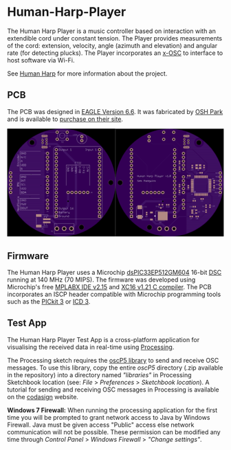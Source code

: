 Human-Harp-Player
=================

The Human Harp Player is a music controller based on interaction with an extendible cord under constant tension.  The Player provides measurements of the cord: extension, velocity, angle (azimuth and elevation) and angular rate (for detecting plucks).  The Player incorporates an [x-OSC](http://www.x-io.co.uk/x-osc/) to interface to host software via Wi-Fi.

See [Human Harp](http://humanharp.org/) for more information about the project.

PCB
---

The PCB was designed in [EAGLE Version 6.6](http://www.cadsoftusa.com/).  It was fabricated by [OSH Park](https://oshpark.com/) and is available to [purchase on their site](https://oshpark.com/shared_projects/F7BSWUvG).

<img src="https://raw.githubusercontent.com/xioTechnologies/Human-Harp-Player/master/PCB/OSH%20Park%20Preview.png"/>

Firmware
--------

The Human Harp Player uses a Microchip [dsPIC33EP512GM604](http://www.microchip.com/wwwproducts/Devices.aspx?product=dsPIC33EP512GM604) 16-bit [DSC](http://en.wikipedia.org/wiki/Digital_signal_controller) running at 140 MHz (70 MIPS).  The firmware was developed using Microchip's free [MPLABX IDE v2.15](http://www.microchip.com/pagehandler/en-us/family/mplabx/) and [XC16 v1.21 C compiler](http://www.microchip.com/pagehandler/en_us/devtools/mplabxc/).  The PCB incorporates an ISCP header compatible with Microchip programming tools such as the [PICkit 3](http://www.microchip.com/Developmenttools/ProductDetails.aspx?PartNO=PG164130) or [ICD 3](http://www.microchip.com/Developmenttools/ProductDetails.aspx?PartNO=DV164035).

Test App
--------

The Human Harp Player Test App is a cross-platform application for visualising the received data in real-time using [Processing](http://www.processing.org/).

The Processing sketch requires the [oscP5 library](http://www.sojamo.de/libraries/oscP5/) to send and receive OSC messages.  To use this library, copy the entire *oscP5* directory (.zip available in the repository) into a directory named *"libraries"* in Processing Sketchbook location (see: *File* > *Preferences* > *Sketchbook location*).  A tutorial for sending and receiving OSC messages in Processing is available on the [codasign](http://learning.codasign.com/index.php?title=Sending_and_Receiving_OSC_Data_Using_Processing) website.

**Windows 7 Firewall:**  When running the processing application for the first time you will be prompted to grant network access to Java by Windows Firewall.  Java must be given access "Public" access else network communication will not be possible.  These permission can be modified any time through *Control Panel* > *Windows Firewall* > *"Change settings"*.
